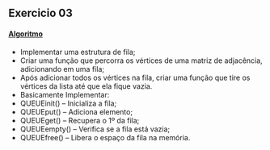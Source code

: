 ## Exercicio 03
#### [Algoritmo](../algoritmos/exercicio03.py)

- Implementar uma estrutura de fila;
- Criar uma função que percorra os vértices de uma matriz de adjacência, adicionando em uma fila;
- Após adicionar todos os vértices na fila, criar uma função que tire os vértices da lista até que ela fique vazia.
- Basicamente Implementar:
- QUEUEinit() – Inicializa a fila;
- QUEUEput() – Adiciona elemento;
- QUEUEget() – Recupera o 1º da fila;
- QUEUEempty() – Verifica se a fila está vazia;
- QUEUEfree() – Libera o espaço da fila na memória.